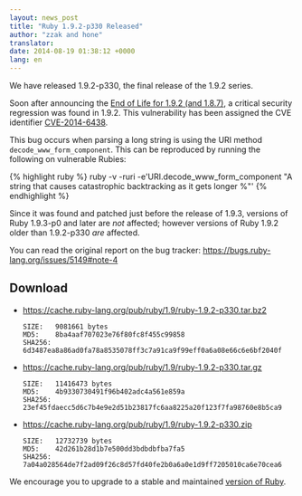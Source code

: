 ```yaml
---
layout: news_post
title: "Ruby 1.9.2-p330 Released"
author: "zzak and hone"
translator:
date: 2014-08-19 01:38:12 +0000
lang: en
---
```


We have released 1.9.2-p330, the final release of the 1.9.2 series.

Soon after announcing the
[End of Life for 1.9.2 (and 1.8.7)](https://www.ruby-lang.org/en/news/2014/07/01/eol-for-1-8-7-and-1-9-2/),
a critical security regression was found in 1.9.2. This vulnerability has been
assigned the CVE identifier [CVE-2014-6438].

This bug occurs when parsing a long string is using the URI method
`decode_www_form_component`. This can be reproduced by running the following
on vulnerable Rubies:

{% highlight ruby %}
ruby -v -ruri -e'URI.decode_www_form_component "A string that causes catastrophic backtracking as it gets longer %"'
{% endhighlight %}

Since it was found and patched just before the release of 1.9.3, versions of
Ruby 1.9.3-p0 and later are _not_ affected; however versions of Ruby 1.9.2
older than 1.9.2-p330 _are_ affected.

You can read the original report on the bug tracker:
<https://bugs.ruby-lang.org/issues/5149#note-4>

## Download

* <https://cache.ruby-lang.org/pub/ruby/1.9/ruby-1.9.2-p330.tar.bz2>

      SIZE:   9081661 bytes
      MD5:    8ba4aaf707023e76f80fc8f455c99858
      SHA256: 6d3487ea8a86ad0fa78a8535078ff3c7a91ca9f99eff0a6a08e66c6e6bf2040f

* <https://cache.ruby-lang.org/pub/ruby/1.9/ruby-1.9.2-p330.tar.gz>

      SIZE:   11416473 bytes
      MD5:    4b9330730491f96b402adc4a561e859a
      SHA256: 23ef45fdaecc5d6c7b4e9e2d51b23817fc6aa8225a20f123f7fa98760e8b5ca9

* <https://cache.ruby-lang.org/pub/ruby/1.9/ruby-1.9.2-p330.zip>

      SIZE:   12732739 bytes
      MD5:    42d261b28d1b7e500dd3bdbdbfba7fa5
      SHA256: 7a04a028564de7f2ad09f26c8d57fd40fe2b0a6a0e1d9ff7205010ca6e70cea6

We encourage you to upgrade to a stable and maintained
[version of Ruby](https://www.ruby-lang.org/en/downloads/).

[CVE-2014-6438]: https://www.cve.org/CVERecord?id=CVE-2014-6438
